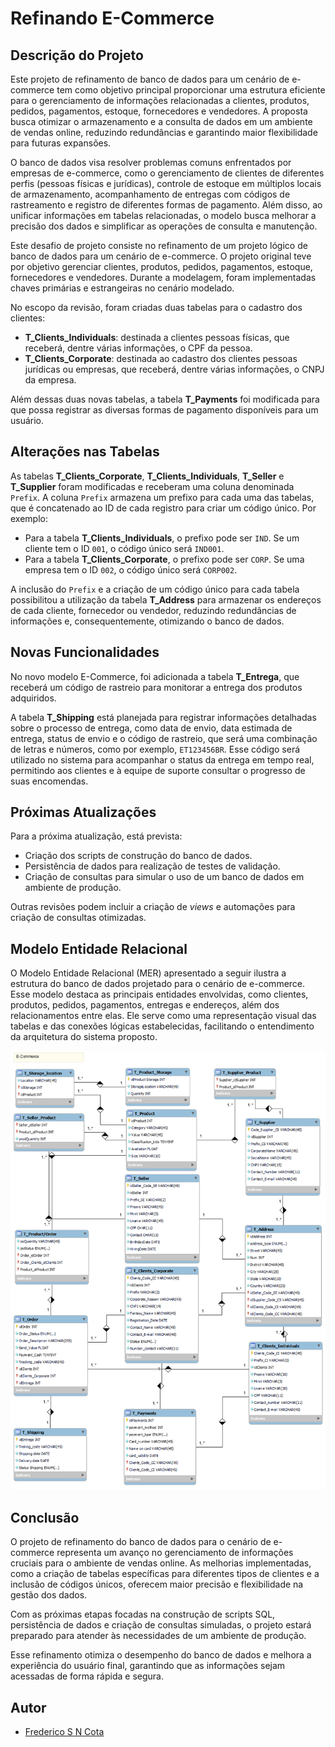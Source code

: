 # Refinando E-Commerce

## Descrição do Projeto

Este projeto de refinamento de banco de dados para um cenário de e-commerce tem como objetivo principal proporcionar uma estrutura eficiente para o gerenciamento de informações relacionadas a clientes, produtos, pedidos, pagamentos, estoque, fornecedores e vendedores. A proposta busca otimizar o armazenamento e a consulta de dados em um ambiente de vendas online, reduzindo redundâncias e garantindo maior flexibilidade para futuras expansões.

O banco de dados visa resolver problemas comuns enfrentados por empresas de e-commerce, como o gerenciamento de clientes de diferentes perfis (pessoas físicas e jurídicas), controle de estoque em múltiplos locais de armazenamento, acompanhamento de entregas com códigos de rastreamento e registro de diferentes formas de pagamento. Além disso, ao unificar informações em tabelas relacionadas, o modelo busca melhorar a precisão dos dados e simplificar as operações de consulta e manutenção.

Este desafio de projeto consiste no refinamento de um projeto lógico de banco de dados para um cenário de e-commerce. O projeto original teve por objetivo gerenciar clientes, produtos, pedidos, pagamentos, estoque, fornecedores e vendedores. Durante a modelagem, foram implementadas chaves primárias e estrangeiras no cenário modelado.

No escopo da revisão, foram criadas duas tabelas para o cadastro dos clientes:

- **T_Clients_Individuals**: destinada a clientes pessoas físicas, que receberá, dentre várias informações, o CPF da pessoa.
- **T_Clients_Corporate**: destinada ao cadastro dos clientes pessoas jurídicas ou empresas, que receberá, dentre várias informações, o CNPJ da empresa.

Além dessas duas novas tabelas, a tabela **T_Payments** foi modificada para que possa registrar as diversas formas de pagamento disponíveis para um usuário.

## Alterações nas Tabelas

As tabelas **T_Clients_Corporate**, **T_Clients_Individuals**, **T_Seller** e **T_Supplier** foram modificadas e receberam uma coluna denominada `Prefix`. A coluna `Prefix` armazena um prefixo para cada uma das tabelas, que é concatenado ao ID de cada registro para criar um código único. Por exemplo:

- Para a tabela **T_Clients_Individuals**, o prefixo pode ser `IND`. Se um cliente tem o ID `001`, o código único será `IND001`.
- Para a tabela **T_Clients_Corporate**, o prefixo pode ser `CORP`. Se uma empresa tem o ID `002`, o código único será `CORP002`.

A inclusão do `Prefix` e a criação de um código único para cada tabela possibilitou a utilização da tabela **T_Address** para armazenar os endereços de cada cliente, fornecedor ou vendedor, reduzindo redundâncias de informações e, consequentemente, otimizando o banco de dados.

## Novas Funcionalidades

No novo modelo E-Commerce, foi adicionada a tabela **T_Entrega**, que receberá um código de rastreio para monitorar a entrega dos produtos adquiridos.

A tabela **T_Shipping** está planejada para registrar informações detalhadas sobre o processo de entrega, como data de envio, data estimada de entrega, status de envio e o código de rastreio, que será uma combinação de letras e números, como por exemplo, `ET123456BR`. Esse código será utilizado no sistema para acompanhar o status da entrega em tempo real, permitindo aos clientes e à equipe de suporte consultar o progresso de suas encomendas.

## Próximas Atualizações

Para a próxima atualização, está prevista:

- Criação dos scripts de construção do banco de dados.
- Persistência de dados para realização de testes de validação.
- Criação de consultas para simular o uso de um banco de dados em ambiente de produção.

Outras revisões podem incluir a criação de *views* e automações para criação de consultas otimizadas.

## Modelo Entidade Relacional

O Modelo Entidade Relacional (MER) apresentado a seguir ilustra a estrutura do banco de dados projetado para o cenário de e-commerce. Esse modelo destaca as principais entidades envolvidas, como clientes, produtos, pedidos, pagamentos, entregas e endereços, além dos relacionamentos entre elas. Ele serve como uma representação visual das tabelas e das conexões lógicas estabelecidas, facilitando o entendimento da arquitetura do sistema proposto.

![Modelo Entidade Relacional - E-Commerce](https://github.com/FredericoSander/Refinando_E-Commerce/blob/main/Imagens/E-Commerce.png)

## Conclusão

O projeto de refinamento do banco de dados para o cenário de e-commerce representa um avanço no gerenciamento de informações cruciais para o ambiente de vendas online. As melhorias implementadas, como a criação de tabelas específicas para diferentes tipos de clientes e a inclusão de códigos únicos, oferecem maior precisão e flexibilidade na gestão dos dados.

Com as próximas etapas focadas na construção de scripts SQL, persistência de dados e criação de consultas simuladas, o projeto estará preparado para atender às necessidades de um ambiente de produção.

Esse refinamento otimiza o desempenho do banco de dados e melhora a experiência do usuário final, garantindo que as informações sejam acessadas de forma rápida e segura.

## Autor

- [Frederico S N Cota](https://github.com/FredericoSander)
